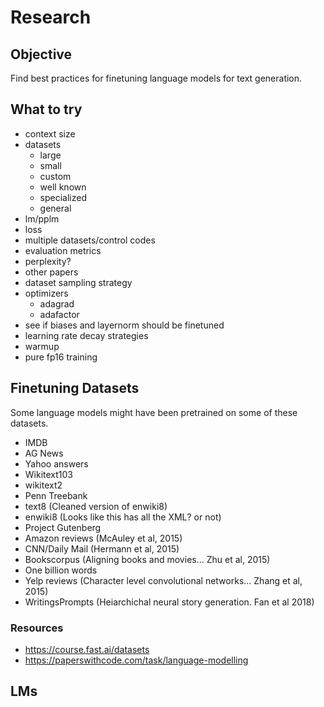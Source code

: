 # Research

## Objective

Find best practices for finetuning language models for text generation.

## What to try

-   context size
-   datasets
    -   large
    -   small
    -   custom
    -   well known
    -   specialized
    -   general
-   lm/pplm
-   loss
-   multiple datasets/control codes
-   evaluation metrics
-   perplexity?
-   other papers
-   dataset sampling strategy
-   optimizers
    -   adagrad
    -   adafactor
-   see if biases and layernorm should be finetuned
-   learning rate decay strategies
-   warmup
-   pure fp16 training

## Finetuning Datasets

Some language models might have been pretrained on some of these datasets.

-   IMDB
-   AG News
-   Yahoo answers
-   Wikitext103
-   wikitext2
-   Penn Treebank
-   text8 (Cleaned version of enwiki8)
-   enwiki8 (Looks like this has all the XML? or not)
-   Project Gutenberg
-   Amazon reviews (McAuley et al, 2015)
-   CNN/Daily Mail (Hermann et al, 2015)
-   Bookscorpus (Aligning books and movies... Zhu et al, 2015)
-   One billion words
-   Yelp reviews (Character level convolutional networks... Zhang et al, 2015)
-   WritingsPrompts (Heiarchichal neural story generation. Fan et al 2018)

### Resources

-   https://course.fast.ai/datasets
-   https://paperswithcode.com/task/language-modelling

## LMs
